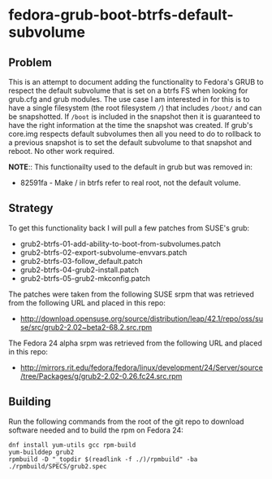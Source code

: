 fedora-grub-boot-btrfs-default-subvolume
========================================

Problem
-------

This is an attempt to document adding the functionality to Fedora's
GRUB to respect the default subvolume that is set on a btrfs FS when
looking for grub.cfg and grub modules. The use case I am interested in
for this is to have a single filesystem (the root filesystem `/`) that
includes `/boot/` and can be snapshotted. If `/boot` is included in the
snapshot then it is guaranteed to have the right information at the
time the snapshot was created. If grub's core.img respects default
subvolumes then all you need to do to rollback to a previous snapshot
is to set the default subvolume to that snapshot and reboot. No other
work required.

**NOTE**:: This functionailty used to the default in grub but was removed in:
- 82591fa - Make / in btrfs refer to real root, not the default volume.

Strategy
--------

To get this functionality back I will pull a few patches from SUSE's grub:

- grub2-btrfs-01-add-ability-to-boot-from-subvolumes.patch
- grub2-btrfs-02-export-subvolume-envvars.patch
- grub2-btrfs-03-follow_default.patch
- grub2-btrfs-04-grub2-install.patch
- grub2-btrfs-05-grub2-mkconfig.patch

The patches were taken from the following SUSE srpm that was retrieved
from the following URL and placed in this repo:

- http://download.opensuse.org/source/distribution/leap/42.1/repo/oss/suse/src/grub2-2.02~beta2-68.2.src.rpm

The Fedora 24 alpha srpm was retrieved from the following URL and placed in
this repo:

- http://mirrors.rit.edu/fedora/fedora/linux/development/24/Server/source/tree/Packages/g/grub2-2.02-0.26.fc24.src.rpm

Building
--------

Run the following commands from the root of the git repo to download software needed 
and to build the rpm on Fedora 24:

```
dnf install yum-utils gcc rpm-build
yum-builddep grub2
rpmbuild -D "_topdir $(readlink -f ./)/rpmbuild" -ba ./rpmbuild/SPECS/grub2.spec
```



